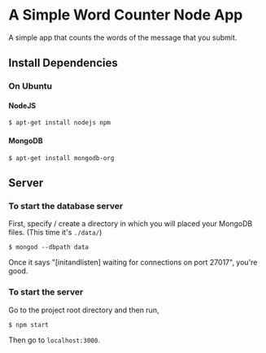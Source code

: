 # A Simple Word Counter Node App

A simple app that counts the words of the message that you submit.

## Install Dependencies

### On Ubuntu

#### NodeJS

    $ apt-get install nodejs npm

#### MongoDB

    $ apt-get install mongodb-org

## Server

### To start the database server

First, specify / create a directory in which you will placed your MongoDB files. (This time it's `./data/`)

    $ mongod --dbpath data

Once it says "[initandlisten] waiting for connections on port 27017", you're good.

### To start the server

Go to the project root directory and then run,

    $ npm start

Then go to `localhost:3000`.
